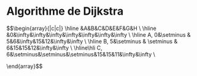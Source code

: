 # Algorithme de Dijkstra
$$\begin{array}{|c|c|} \hline
&A&B&C&D&E&F&G&H \\ \hline
&0&\infty&\infty&\infty&\infty&\infty&\infty&\infty  \\ \hline 
A, 0&\setminus & 5&6&\infty&15&12&\infty&\infty \\ \hline
B, 5&\setminus & \setminus & 6&15&15&12&\infty&\infty \\ \hline\hli
C, 6&\setminus&\setminus&\setminus&15&15&11&\infty&\infty \\ 


\end{array}$$